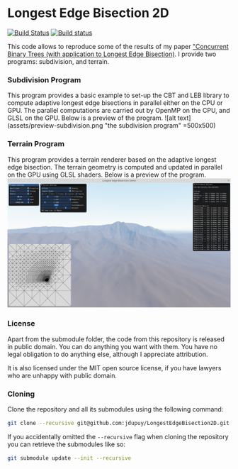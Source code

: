 # Longest Edge Bisection 2D

[![Build Status](https://travis-ci.org/jdupuy/LongestEdgeBisection2D.svg?branch=master)](https://travis-ci.org/jdupuy/LongestEdgeBisection2D)
[![Build status](https://ci.appveyor.com/api/projects/status/mbfn80wcih0cmbds?svg=true)](https://ci.appveyor.com/project/jdupuy/longestedgebisection2d)

This code allows to reproduce some of the results of my paper ["Concurrent Binary Trees (with application to Longest Edge Bisection)](https://onrendering.com/).
I provide two programs: subdivision, and terrain.

### Subdivision Program
This program provides a basic example to set-up the CBT and LEB library to compute adaptive longest edge bisections in parallel either on the CPU or GPU. The parallel computations are carried out by OpenMP on the CPU, and GLSL on the GPU. Below is a preview of the program.
![alt text](assets/preview-subdivision.png "the subdivision program" =500x500)

### Terrain Program
This program provides a terrain renderer based on the adaptive longest edge bisection. The terrain geometry is computed and updated in parallel on the GPU using GLSL shaders. Below is a preview of the program.
![alt text](assets/preview-terrain.png "the terrain program")

### License

Apart from the submodule folder, the code from this repository is released in public domain. You can do anything you want with them. You have no legal obligation to do anything else, although I appreciate attribution.

It is also licensed under the MIT open source license, if you have lawyers who are unhappy with public domain.

### Cloning

Clone the repository and all its submodules using the following command:
```sh
git clone --recursive git@github.com:jdupuy/LongestEdgeBisection2D.git
```

If you accidentally omitted the `--recursive` flag when cloning the repository you can retrieve the submodules like so:
```sh
git submodule update --init --recursive
